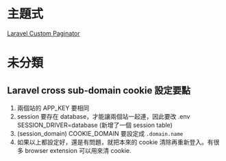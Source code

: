 <!-- TITLE: Laravel Web Framework -->
<!-- SUBTITLE: A quick summary of Laravel Web Framework -->

# 主題式

[Laravel Custom Paginator](laravel-custom-paginator)


# 未分類

## Laravel cross sub-domain cookie 設定要點

1. 兩個站的 APP_KEY 要相同
2. session 要存在 database，才能讓兩個站一起連，因此要改 .env SESSION_DRIVER=database (新增了一個 session table)
3.  (session_domain) COOKIE_DOMAIN 要設定成 `.domain.name`
4. 如果以上都設定好，還是有問題，就把本來的 cookie 清除再重新登入。有很多 browser extension 可以用來清 cookie.